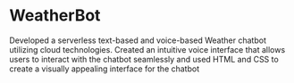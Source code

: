 # WeatherBot
Developed a serverless text-based and voice-based Weather chatbot utilizing cloud technologies.
Created an intuitive voice interface that allows users to interact with the chatbot seamlessly and used HTML and CSS to create a visually appealing interface for the chatbot
